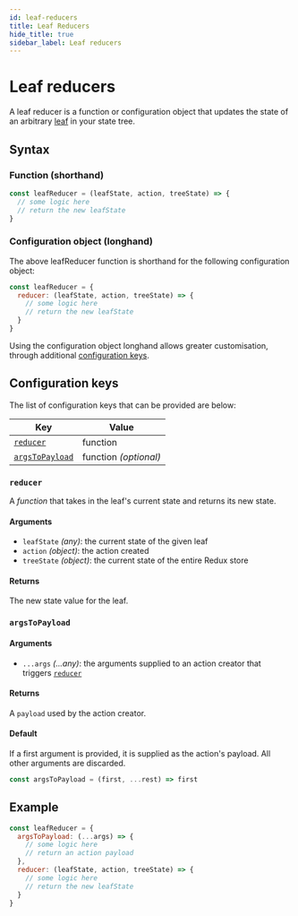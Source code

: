 ```yaml
---
id: leaf-reducers
title: Leaf Reducers
hide_title: true
sidebar_label: Leaf reducers
---
```


# Leaf reducers

A leaf reducer is a function or configuration object that updates the state of an arbitrary [leaf](leaf/README.md) in your state tree.


## Syntax

### Function (shorthand)
```js
const leafReducer = (leafState, action, treeState) => {
  // some logic here
  // return the new leafState
}
```

### Configuration object (longhand)
The above leafReducer function is shorthand for the following configuration object:
```js
const leafReducer = {
  reducer: (leafState, action, treeState) => {
    // some logic here
    // return the new leafState
  }
}
```

Using the configuration object longhand allows greater customisation, through additional [configuration keys](#configuration-keys).

## Configuration keys

The list of configuration keys that can be provided are below:

| Key | Value |
| --- | --- |
| [`reducer`](#reducer) | function |
| [`argsToPayload`](#argstopayload) | function *(optional)* |

### `reducer`
A *function* that takes in the leaf's current state and returns its new state.

#### Arguments
- `leafState` *(any)*: the current state of the given leaf
- `action` *(object)*: the action created
- `treeState` *(object)*: the current state of the entire Redux store

#### Returns
The new state value for the leaf.

### `argsToPayload`

#### Arguments
- `...args` *(...any)*: the arguments supplied to an action creator that triggers [`reducer`](#reducer)

#### Returns
A `payload` used by the action creator.

#### Default
If a first argument is provided, it is supplied as the action's payload. All other arguments are discarded.
```js
const argsToPayload = (first, ...rest) => first
```

## Example
```js
const leafReducer = {
  argsToPayload: (...args) => {
    // some logic here
    // return an action payload
  },
  reducer: (leafState, action, treeState) => {
    // some logic here
    // return the new leafState
  }
}
```